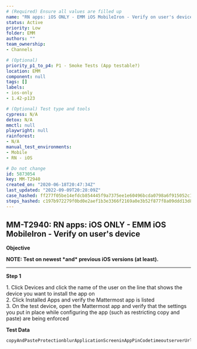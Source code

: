 ```yaml
---
# (Required) Ensure all values are filled up
name: "RN apps: iOS ONLY - EMM iOS MobileIron - Verify on user's device"
status: Active
priority: Low
folder: EMM
authors: ""
team_ownership: 
- Channels

# (Optional)
priority_p1_to_p4: P1 - Smoke Tests (App testable?)
location: EMM
component: null
tags: []
labels: 
- ios-only
- 1.42-p123

# (Optional) Test type and tools
cypress: N/A
detox: N/A
mmctl: null
playwright: null
rainforest: 
- N/A
manual_test_environments: 
- Mobile
- RN - iOS

# Do not change
id: 5873054
key: MM-T2940
created_on: "2020-06-18T20:47:34Z"
last_updated: "2022-09-09T20:28:09Z"
case_hashed: ff277f05be14efdcb854445f9a7375ee1e60496bcda0798a6f915052c1930aa789e0bc4fb00d473693e3c18a91bda466
steps_hashed: c197b972279f0bd0e2aef1b3e3366f2169a0e3b52f877f8a09ddd13d8e99d7b92bb406f1b06daefa775d63406a7c4263
---
```


<!-- (Auto-generated) Based on frontmatter's "key" and "name" -->

## MM-T2940: RN apps: iOS ONLY - EMM iOS MobileIron - Verify on user's device

**Objective**

**NOTE: Test on newest \*and\* previous iOS versions (at least).**

---

**Step 1**

1\. Click Devices and click the name of the user on the line that shows the device you want to install the app on\
2\. Click Installed Apps and verify the Mattermost app is listed\
3\. On the test device, open the Mattermost app and verify that the settings you put in place while configuring the app (such as restricting copy and paste) are being enforced

**Test Data**

```
copyAndPasteProtectionblurApplicationScreeninAppPinCodetimeoutserverUrlallowOtherServersusername
```

